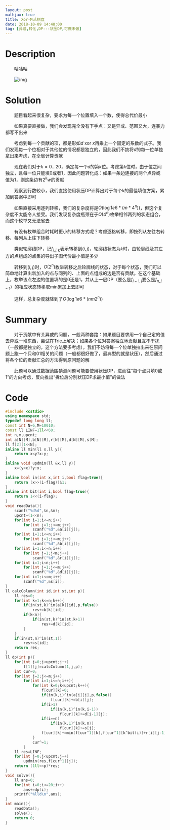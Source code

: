 ```yaml
---
layout: post
mathjax: true
title: Xor-Mul棋盘
date: 2018-10-09 14:48:00
tag: [异或,转化,DP---状压DP,可做未做]
---
```

# Description

　　咕咕咕

　　![img](http://xsy.gdgzez.com.cn/JudgeOnline/upload/attachment/image/20180108/20180108095829_80862.png)


<!-- more -->
# Solution

　　题目看起来很复杂，要求为每一个位置填入一个数，使得总代价最小

　　如果真要直接做，我们会发现完全没有下手点：又是异或、范围又大，连暴力都写不出来

　　考虑到每一个贡献的项，都是形如$d\ \text{xor}\ x$再乘上一个固定的系数的式子。我们发现每一个位相对于其他位的情况都是独立的，因此我们不妨将$d$的每一位单独拿出来考虑，在全局计算贡献

　　现在我们对于$k=0...20$，确定每一个$d$的第$k$位。考虑第$k$位时，由于位之间独立，且每一位只能填0或者1，因此问题转化成：如果一条边连接的两个点异或值为1，则这条边有$2^kw$的贡献

　　观察到行数较小，我们直接使用状压DP计算出对于每个$k$的最佳填位方案，累加到答案中即可

　　如果直接采用逐列转移，我们的复杂度将是$O(\log{1e6}*(m*4^n))$，但这个复杂度不太能令人接受。我们发现复杂度瓶颈在于$O(4^n)$枚举相邻两列的状态组合，而这个枚举又无法省去

　　有没有枚举组合时耗时更小的转移方式呢？考虑逐格转移，即按列从左往右转移、每列从上往下转移

　　类似轮廓线DP，记$f_{i,j,k}$表示转移到$(i,j)$，轮廓线状态为$k$时，由轮廓线及其左方的点组成的点集的导出子图代价最小值是多少

　　转移到$(i,j)$时，$O(2^n)$枚举转移之后轮廓线的状态，对于每个状态，我们可以简单地计算出新加入的点与同列的、上面的点组成的边是否有贡献。在这个基础上，枚举该点左边的位置填的是0还是1，并从上一层DP（要么是$f_{i-1,j}$要么是$f_{n,j-1}$）的相应状态转移取$\text{min}$累加上去即可

　　这样，总复杂度就降到了$O(\log1e6*(nm2^n))$

# Summary

　　对于贡献中有关异或的问题，一般两种套路：如果题目要求用一个自己定的值去异或一堆东西，尝试在Trie上解决；如果各个位对答案独立地贡献且互不干扰（一般都是独立的，这个方法要多考虑），我们不妨将每一个位单独拉出来在原问题上跑一个只和01相关的问题（一般都很好做了，最典型的就是状压），然后通过将各个位的贡献汇总的方法得到原问题的解

　　此题可以通过数据范围猜测问题可能要使用状压DP，进而往“每个点只填0或1”的方向考虑，反向推出“拆位后分别状压DP求最小值”的做法

# Code

```c++
#include <cstdio>
using namespace std;
typedef long long ll;
const int N=6,M=10010;
const ll LINF=1ll<<60;
int n,m,upcnt;
int a[N][M],b[N][M],r[N][M],d[N][M],s[M];
ll f[2][1<<N];
inline ll min(ll x,ll y){
    return x<y?x:y;
}
inline void updmin(ll &x,ll y){
    x=(y<x)?y:x;
}
inline bool in(int x,int i,bool flag=true){
    return (x>>(i-flag))&1;
}
inline int bit(int i,bool flag=true){
    return 1<<(i-flag);
}
void readData(){
    scanf("%d%d",&n,&m);
    upcnt=(1<<n);
    for(int i=1;i<=n;i++)
        for(int j=1;j<=m;j++)
            scanf("%d",&a[i][j]);
    for(int i=1;i<=n;i++)
        for(int j=1;j<=m;j++)
            scanf("%d",&b[i][j]);
    for(int i=1;i<=n;i++)
        for(int j=1;j<m;j++)
            scanf("%d",&r[i][j]);
    for(int i=1;i<n;i++)
        for(int j=1;j<=m;j++)
            scanf("%d",&d[i][j]);
    for(int i=1;i<=m;i++) 
        scanf("%d",&s[i]);
}
ll calcColumn(int id,int st,int p){
    ll res=0;
    for(int k=1;k<=n;k++){
        if(in(st,k)^in(a[k][id],p,false))
            res+=b[k][id];
        if(k<n){
            if(in(st,k)^in(st,k+1))
                res+=d[k][id];
        }
    }
    if(in(st,n)^in(st,1))
        res+=s[id];
    return res;
}
ll dp(int p){
    for(int j=0;j<upcnt;j++)
        f[1][j]=calcColumn(1,j,p);
    int cur=0;
    for(int j=2;j<=m;j++)
        for(int i=1;i<=n;i++){
            for(int k=0;k<upcnt;k++){
                f[cur][k]=0;
                if(in(k,i)^in(a[i][j],p,false))
                    f[cur][k]+=b[i][j];
                if(i>1)
                    if(in(k,i)^in(k,i-1))
                        f[cur][k]+=d[i-1][j];
                if(i==n)
                    if(in(k,1)^in(k,n))
                        f[cur][k]+=s[j];
                f[cur][k]+=min(f[cur^1][k],f[cur^1][k^bit(i)]+r[i][j-1]);
            }
            cur^=1;
        }
    ll res=LINF;
    for(int j=0;j<upcnt;j++)
        updmin(res,f[cur^1][j]);
    return (1ll<<p)*res;
}
void solve(){
    ll ans=0;
    for(int i=0;i<=20;i++)
        ans+=dp(i);
    printf("%lld\n",ans);
}
int main(){
    readData();
    solve();
    return 0;
}
```

